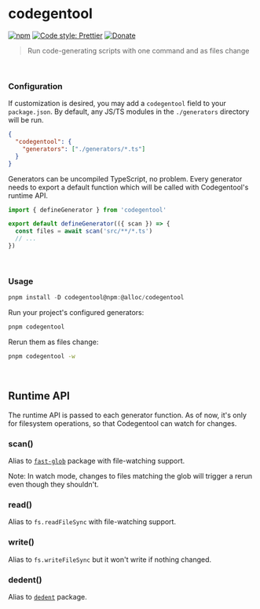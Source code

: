 # codegentool

[![npm](https://img.shields.io/npm/v/codegentool.svg)](https://www.npmjs.com/package/codegentool)
[![Code style: Prettier](https://img.shields.io/badge/code_style-prettier-ff69b4.svg)](https://github.com/prettier/prettier)
[![Donate](https://img.shields.io/badge/Donate-PayPal-green.svg)](https://paypal.me/alecdotbiz)

> Run code-generating scripts with one command and as files change

&nbsp;

### Configuration

If customization is desired, you may add a `codegentool` field to your `package.json`. By default,
any JS/TS modules in the `./generators` directory will be run.

```json
{
  "codegentool": {
    "generators": ["./generators/*.ts"]
  }
}
```

Generators can be uncompiled TypeScript, no problem. Every generator needs to export a default function which will be called with Codegentool's runtime API.

```ts
import { defineGenerator } from 'codegentool'

export default defineGenerator(({ scan }) => {
  const files = await scan('src/**/*.ts')
  // ...
})
```

&nbsp;

### Usage

```ts
pnpm install -D codegentool@npm:@alloc/codegentool
```

Run your project's configured generators:

```sh
pnpm codegentool
```

Rerun them as files change:

```sh
pnpm codegentool -w
```

&nbsp;

## Runtime API

The runtime API is passed to each generator function. As of now, it's only for filesystem operations, so that Codegentool can watch for changes.

### scan()

Alias to [`fast-glob`](https://github.com/mrmlnc/fast-glob?tab=readme-ov-file#api) package with
file-watching support.

Note: In watch mode, changes to files matching the glob will trigger a rerun even though they
shouldn't.

### read()

Alias to `fs.readFileSync` with file-watching support.

### write()

Alias to `fs.writeFileSync` but it won't write if nothing changed.

### dedent()

Alias to [`dedent`](https://github.com/dmnd/dedent?tab=readme-ov-file#usage) package.
